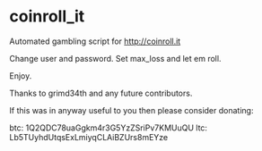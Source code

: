 coinroll_it
===========

Automated gambling script for http://coinroll.it

Change user and password. Set max_loss and let em roll.

Enjoy.

Thanks to grimd34th and any future contributors.

If this was in anyway useful to you then please consider donating:

btc: 1Q2QDC78uaGgkm4r3G5YzZSriPv7KMUuQU
ltc: Lb5TUyhdUtqsExLmiyqCLAiBZUrs8mEYze

